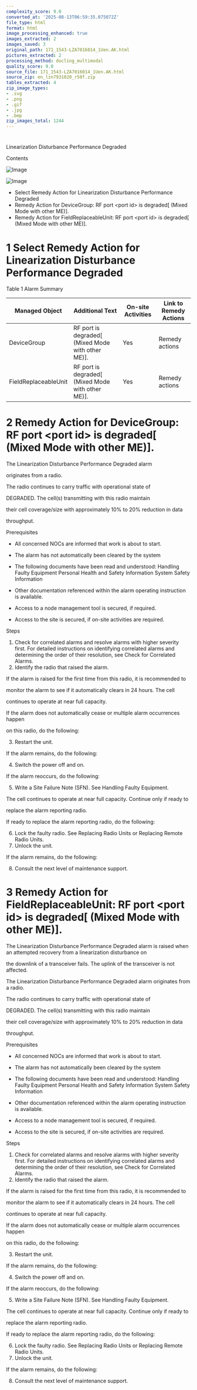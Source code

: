 ```yaml
---
complexity_score: 9.0
converted_at: '2025-08-13T06:59:35.075072Z'
file_type: html
format: html
image_processing_enhanced: true
images_extracted: 2
images_saved: 3
original_path: 171_1543-LZA7016014_1Uen.AK.html
pictures_extracted: 2
processing_method: docling_multimodal
quality_score: 9.0
source_file: 171_1543-LZA7016014_1Uen.AK.html
source_zip: en_lzn7931020_r50f.zip
tables_extracted: 4
zip_image_types:
- .svg
- .png
- .gif
- .jpg
- .bmp
zip_images_total: 1244
---
```


# 

Linearization Disturbance Performance Degraded

Contents

![Image](../images/171_1543-LZA7016014_1Uen.AK/additional_3_CP.png)

![Image](../images/171_1543-LZA7016014_1Uen.AK/additional_3_CP.png)

- Select Remedy Action for Linearization Disturbance Performance Degraded
- Remedy Action for DeviceGroup: RF port &lt;port id&gt; is degraded[ (Mixed Mode with other ME)].
- Remedy Action for FieldReplaceableUnit: RF port &lt;port id&gt; is degraded[ (Mixed Mode with other ME)].

# 1 Select Remedy Action for Linearization Disturbance Performance Degraded

Table 1   Alarm Summary

| Managed Object       | Additional Text                                                                                 | On-site Activities   | Link to Remedy Actions   |
|----------------------|-------------------------------------------------------------------------------------------------|----------------------|--------------------------|
| DeviceGroup          | RF port <port id> is degraded[ (Mixed Mode with                                     other ME)]. | Yes                  | Remedy actions           |
| FieldReplaceableUnit | RF port <port id> is degraded[ (Mixed Mode with                                     other ME)]. | Yes                  | Remedy actions           |

# 2 Remedy Action for DeviceGroup: RF port &lt;port id&gt; is degraded[ (Mixed Mode with other ME)].

The Linearization Disturbance Performance Degraded alarm

originates from a radio.

The radio continues to carry traffic with operational state of

DEGRADED. The cell(s) transmitting with this radio maintain

their cell coverage/size with approximately 10% to 20% reduction in data

throughput.

Prerequisites

- All concerned NOCs are informed that work is about to start.
- The alarm has not automatically been cleared by the system

- The following documents have been read and understood: Handling Faulty Equipment Personal Health and Safety Information System Safety Information
- Other documentation referenced within the alarm operating instruction is available.
- Access to a node management tool is secured, if required.
- Access to the site is secured, if on-site activities are required.

Steps

1. Check for correlated alarms and resolve alarms with higher severity first. For detailed instructions on identifying correlated alarms and determining the order of their resolution, see Check for Correlated Alarms.
2. Identify the radio that raised the alarm.

If the alarm is raised for the first time from this radio, it is recommended to

monitor the alarm to see if it automatically clears in 24 hours. The cell

continues to operate at near full capacity.

If the alarm does not automatically cease or multiple alarm occurrences happen

on this radio, do the following:

3. Restart the unit.

If the alarm remains, do the following:

4. Switch the power off and on.

If the alarm reoccurs, do the following:

5. Write a Site Failure Note (SFN). See Handling Faulty Equipment.

The cell continues to operate at near full capacity. Continue only if ready to

replace the alarm reporting radio.

If ready to replace the alarm reporting radio, do the following:

6. Lock the faulty radio. See Replacing Radio Units or Replacing Remote Radio Units.
7. Unlock the unit.

If the alarm remains, do the following:

8. Consult the next level of maintenance support.

# 3 Remedy Action for FieldReplaceableUnit: RF port &lt;port id&gt; is degraded[ (Mixed Mode with other ME)].

The Linearization Disturbance Performance Degraded alarm is raised when an attempted recovery from a linearization disturbance on

the downlink of a transceiver fails. The uplink of the transceiver is not affected.

The Linearization Disturbance Performance Degraded alarm originates from a radio.

The radio continues to carry traffic with operational state of

DEGRADED. The cell(s) transmitting with this radio maintain

their cell coverage/size with approximately 10% to 20% reduction in data

throughput.

Prerequisites

- All concerned NOCs are informed that work is about to start.
- The alarm has not automatically been cleared by the system

- The following documents have been read and understood: Handling Faulty Equipment Personal Health and Safety Information System Safety Information
- Other documentation referenced within the alarm operating instruction is available.
- Access to a node management tool is secured, if required.
- Access to the site is secured, if on-site activities are required.

Steps

1. Check for correlated alarms and resolve alarms with higher severity first. For detailed instructions on identifying correlated alarms and determining the order of their resolution, see Check for Correlated Alarms.
2. Identify the radio that raised the alarm.

If the alarm is raised for the first time from this radio, it is recommended to

monitor the alarm to see if it automatically clears in 24 hours. The cell

continues to operate at near full capacity.

If the alarm does not automatically cease or multiple alarm occurrences happen

on this radio, do the following:

3. Restart the unit.

If the alarm remains, do the following:

4. Switch the power off and on.

If the alarm reoccurs, do the following:

5. Write a Site Failure Note (SFN). See Handling Faulty Equipment.

The cell continues to operate at near full capacity. Continue only if ready to

replace the alarm reporting radio.

If ready to replace the alarm reporting radio, do the following:

6. Lock the faulty radio. See Replacing Radio Units or Replacing Remote Radio Units.
7. Unlock the unit.

If the alarm remains, do the following:

8. Consult the next level of maintenance support.